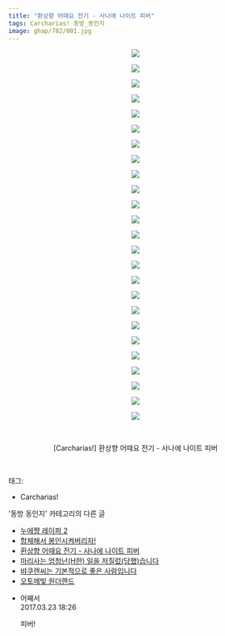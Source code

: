 ```yaml
---
title: "환상향 어때요 전기 - 사나에 나이트 피버"
tags: Carcharias! 동방_동인지
image: ghap/782/001.jpg
---
```

<div class="article">
<p style="text-align: center; clear: none; float: none;"><img src="{{ site.nasurl }}/ghap/782/001.jpg"/></p>
<p style="text-align: center; clear: none; float: none;"><img src="{{ site.nasurl }}/ghap/782/002.jpg"/></p>
<p style="text-align: center; clear: none; float: none;"><img src="{{ site.nasurl }}/ghap/782/003.jpg"/></p>
<p style="text-align: center; clear: none; float: none;"><img src="{{ site.nasurl }}/ghap/782/004.jpg"/></p>
<p style="text-align: center; clear: none; float: none;"><img src="{{ site.nasurl }}/ghap/782/005.jpg"/></p>
<p style="text-align: center; clear: none; float: none;"><img src="{{ site.nasurl }}/ghap/782/006.jpg"/></p>
<p style="text-align: center; clear: none; float: none;"><img src="{{ site.nasurl }}/ghap/782/007.jpg"/></p>
<p style="text-align: center; clear: none; float: none;"><img src="{{ site.nasurl }}/ghap/782/008.jpg"/></p>
<p style="text-align: center; clear: none; float: none;"><img src="{{ site.nasurl }}/ghap/782/009.jpg"/></p>
<p style="text-align: center; clear: none; float: none;"><img src="{{ site.nasurl }}/ghap/782/010.jpg"/></p>
<p style="text-align: center; clear: none; float: none;"><img src="{{ site.nasurl }}/ghap/782/011.jpg"/></p>
<p style="text-align: center; clear: none; float: none;"><img src="{{ site.nasurl }}/ghap/782/012.jpg"/></p>
<p style="text-align: center; clear: none; float: none;"><img src="{{ site.nasurl }}/ghap/782/013.jpg"/></p>
<p style="text-align: center; clear: none; float: none;"><img src="{{ site.nasurl }}/ghap/782/014.jpg"/></p>
<p style="text-align: center; clear: none; float: none;"><img src="{{ site.nasurl }}/ghap/782/015.jpg"/></p>
<p style="text-align: center; clear: none; float: none;"><img src="{{ site.nasurl }}/ghap/782/016.jpg"/></p>
<p style="text-align: center; clear: none; float: none;"><img src="{{ site.nasurl }}/ghap/782/017.jpg"/></p>
<p style="text-align: center; clear: none; float: none;"><img src="{{ site.nasurl }}/ghap/782/018.jpg"/></p>
<p style="text-align: center; clear: none; float: none;"><img src="{{ site.nasurl }}/ghap/782/019.jpg"/></p>
<p style="text-align: center; clear: none; float: none;"><img src="{{ site.nasurl }}/ghap/782/020.jpg"/></p>
<p style="text-align: center; clear: none; float: none;"><img src="{{ site.nasurl }}/ghap/782/021.jpg"/></p>
<p style="text-align: center; clear: none; float: none;"><img src="{{ site.nasurl }}/ghap/782/022.jpg"/></p>
<p style="text-align: center; clear: none; float: none;"><img src="{{ site.nasurl }}/ghap/782/023.jpg"/></p>
<p style="text-align: center; clear: none; float: none;"><img src="{{ site.nasurl }}/ghap/782/024.jpg"/></p>
<p style="text-align: center; clear: none; float: none;"><img src="{{ site.nasurl }}/ghap/782/025.jpg"/></p>
<p style="text-align: center; clear: none; float: none;"><br/></p>
<p style="text-align: center; clear: none; float: none;">[Carcharias!] 환상향 어때요 전기 - 사나에 나이트 피버</p>
<p><br/></p>
</div><div class="tagTrail">
<p>태그: </p>
<ul>
<li>Carcharias!</li>
</ul>
</div><div class="another">
<p>'동방 동인지' 카테고리의 다른 글</p>
<ul>
<li><a href="/2016-07-09-ghap_784">누에쨩 레이퍼 2</a></li>
<li><a href="/2016-07-09-ghap_783">합체해서 봉인시켜버리자!</a></li>
<li><a href="/2016-07-09-ghap_782">환상향 어때요 전기 - 사나에 나이트 피버</a></li>
<li><a href="/2016-07-09-ghap_781">마리사는 엄청난(H한) 일을 저질렀(당했)습니다</a></li>
<li><a href="/2016-07-09-ghap_780">뱌쿠렌씨는 기본적으로 좋은 사람입니다</a></li>
<li><a href="/2016-07-09-ghap_779">오토메빛 원더랜드</a></li>
</ul>
</div><div class="cb_module cb_fluid">
<div class="cb_wrt cb_profile">
<div class="comment">
<ul>
<li class="cb_thumb_off" id="comment14946985">
<div class="cb_comment_area">
<div class="cb_info_area">
<div class="cb_section">
<span class="cb_nick_name">어째서</span>
</div>
<div class="cb_section">
<span class="cb_date">2017.03.23 18:26 </span>
</div>
</div>
<div class="cb_dsc_comment">
<p class="cb_dsc">
											피버!
										</p>
</div>
</div></li>
</ul>
</div>
</div><!-- commentList close -->
</div>